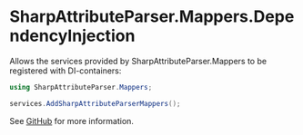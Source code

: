 # SharpAttributeParser.Mappers.DependencyInjection

Allows the services provided by SharpAttributeParser.Mappers to be registered with DI-containers:

```csharp
using SharpAttributeParser.Mappers;

services.AddSharpAttributeParserMappers();
```

See [GitHub](https://github.com/ErikWe/sharp-attribute-parser) for more information.